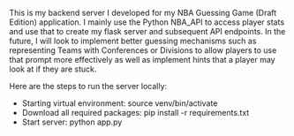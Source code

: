 This is my backend server I developed for my NBA Guessing Game (Draft Edition) application. I mainly use the Python NBA_API to access player stats and use that to create my flask server and subsequent API endpoints. In the future, I will look to implement better guessing mechanisms such as representing Teams with Conferences or Divisions to allow players to use that prompt more effectively as well as implement hints that a player may look at if they are stuck.

Here are the steps to run the server locally: 

* Starting virtual environment: source venv/bin/activate
* Download all required packages: pip install -r requirements.txt  
* Start server: python app.py
